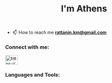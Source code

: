 <!--<img align="right" src="https://visitor-badge.laobi.icu/badge?page_id=athens-21.athens-21" />-->

<h1 align="center">
   I'm Athens
</h1>

<br/>


- 📫 How to reach me **rattanin.km@gmail.com**

<h3 align="left">Connect with me:</h3>
<p align="left">
<a href="https://kaggle.com/https://www.kaggle.com/Athens-21" target="blank"><img align="center" src="https://raw.githubusercontent.com/rahuldkjain/github-profile-readme-generator/master/src/images/icons/Social/kaggle.svg" alt="https://www.kaggle.com/rattaninkliangmon" height="30" width="40" /></a>
</p>

<h3 align="left">Languages and Tools:</h3>

